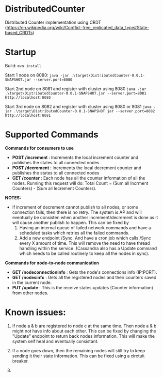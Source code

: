 # DistributedCounter
Distributed Counter implementation using CRDT (https://en.wikipedia.org/wiki/Conflict-free_replicated_data_type#State-based_CRDTs)

# Startup
Build: `mvn install`

Start 1 node on 8080:
`java -jar .\target\DistributedCounter-0.0.1-SNAPSHOT.jar --server.port=8080`

Start 2nd node on 8081 and register with cluster using 8080
`java -jar .\target\DistributedCounter-0.0.1-SNAPSHOT.jar --server.port=8081 http://localhost:8080`

Start 3rd node on 8082 and register with cluster using 8080 or 8081
`java -jar .\target\DistributedCounter-0.0.1-SNAPSHOT.jar --server.port=8082 http://localhost:8081`

# Supported Commands

**Commands for consumers to use**

- **POST /increment** : Increments the local increment counter and publishes the states to all connected nodes
- **POST /decrement** : Increments the local decrement counter and publishes the states to all connected nodes
- **GET /counter** : Each node has all the counter information of all the nodes. Running this request will do: Total Count = (Sum all Incrment Counters) - (Sum all Iecrement Counters).

**NOTES:**
  - If increment of decrement cannot publish to all nodes, or some connection fails, then there is no retry. The system is AP and will eventually be consisten when another increment/decrement is done as it will cause another publish to happen. This can be fixed by
    1. Having an internal queue of failed network commands and have a scheduled tasks which retries all the failed commands.
    2. Add a new endpoint /Sync. And have a cron job which calls /Sync every X amount of time. This will remove the need to have thread    handling within the service. (Cassandra also has a Update command which needs to be called routinely to keep all the nodes in sync).

**Commands for node-to-node communication**

- **GET /nodeconnectioninfo**   : Gets the node's connections info (IP:PORT).
- **GET /nodesinfo**            : Gets all the registered nodes and their counters saved in the current node. 
- **PUT /update**               : This is the receive states updates (Counter information) from other nodes. 

# Known issues:
1. If node a & b are registered to node c at the same time. Then node a & b might not have info about each other. This can be fixed by changing the "Update" endpoint to return back nodes information. This will make the system self heal and eventually consistant.

2. If a node goes down, then the remaining nodes will still try to keep sending it their state information. This can be fixed using a circtuit breaker.

3.
